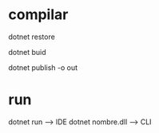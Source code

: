 # compilar

dotnet restore

dotnet buid

dotnet publish -o out

# run

dotnet run --> IDE
dotnet nombre.dll --> CLI


